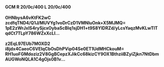 #### GCM R 20/0c/400 L 20/0c/400
**OHNbysA6vKtFK2wC**<br/>**zcdfqTND4/Q1J/MUVYg1voDrCzD1VMNIuOnk+X5MJMQ=**<br/>**1pE2zWrJxlS4rySjcxOybaScBIq1sjDH1+t9S8YlDRZd/yLcsYaqzMvKLwTlTqdCt7TLpY786WZxXcLl...**<br/><br/>
**z2EqL97EUb7MOXD2**<br/>**i8jdx4CaeoC6VElqCbOsDhPVip04Se0ET1UdMHCkouM=**<br/>**RH1uoFGMdoziz2V8GgBCepzXJikCc68kizCY9OX1BthziiBZyiZjkn7NtDbmAUGWoNQLA1C4gOjs0B1v...**